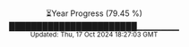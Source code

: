 <p align="center">
⏳Year Progress (79.45 %) <br>
███████████████████████▁▁▁▁▁▁▁ <br>
<sub>Updated: Thu, 17 Oct 2024 18:27:03 GMT</sub>
</p>

